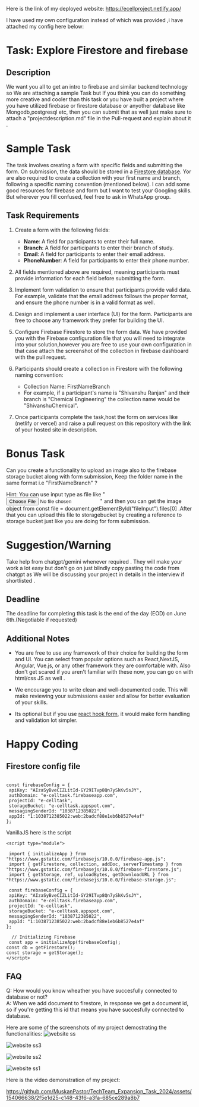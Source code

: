 Here is the link of my deployed website:
https://ecellproject.netlify.app/

I have used my own configuration instead of which was provided ,i have attached my config here below: 

# Task: Explore Firestore and firebase

## Description

We want you all to get an intro to firebase and similar backend technology so We are attaching a sample Task but If you think you can do something more creative and cooler than this task or you have built a project where you have utilized firebase or firestore database or anyother database like Mongodb,postgresql etc, then you can submit that as well just make sure to attach a "projectdescription.md" file in the Pull-request and explain about it .






# Sample Task 

The task involves creating a form with specific fields and submitting the form. On submission, the data should be stored in a [Firestore database](https://firebase.google.com/docs/firestore). Yor are also required to create a collection with your first name and branch, following a specific naming convention (mentioned below). I can add some good resources for firebase and form but I want to test your Googling skills. But wherever you fill confused, feel free to ask in WhatsApp group.

## Task Requirements

1. Create a form with the following fields:
   - **Name**: A field for participants to enter their full name.
   - **Branch**: A field for participants to enter their branch of study.
   - **Email**: A field for participants to enter their email address.
   - **PhoneNumber**: A field for participants to enter their phone number.

2. All fields mentioned above are required, meaning participants must provide information for each field before submitting the form.

3. Implement form validation to ensure that participants provide valid data. For example, validate that the email address follows the proper format, and ensure the phone number is in a valid format as well.

4. Design and implement a user interface (UI) for the form. Participants are free to choose any framework they prefer for building the UI.

5. Configure Firebase Firestore to store the form data. We have provided you with the Firebase configuration file that you will need to integrate into your solution,however you are free to use your own configuration in that case attach the screenshot of the collection in firebase dashboard with the pull request.

6. Participants should create a collection in Firestore with the following naming convention:
   - Collection Name: FirstNameBranch
   - For example, if a participant's name is "Shivanshu Ranjan" and their branch is "Chemical Engineering" the collection name would be "ShivanshuChemical".

7. Once participants complete the task,host the form on services like (netlify or vercel) and raise a pull request on this repository with the link of your hosted site in description.


# Bonus Task
Can you create a functionality to upload an image also to the firebase storage bucket along with form submission, Keep the folder name in the same format i.e "FirstNameBranch" ?

Hint: You can use input type as file like   "<input type="file" id="fileInput" />" and then you can get the image object from  const file = document.getElementById("fileInput").files[0] .After that you can upload this file to storagebucket by creating a reference to storage bucket just like you are doing for form submission.

# Suggestion/Warning 
Take help from chatgpt/gemini whenever required . They will make your work a lot easy but don't go on just blindly copy pasting the code from chatgpt as We will be discussing your project in details in the interview if shortlisted .




## Deadline

The deadline for completing this task is the end of the day (EOD) on June 6th.(Negotiable if requested)

## Additional Notes

- You are free to use any framework of their choice for building the form and UI. You can select from popular options such as React,NextJS, Angular, Vue.js, or any other framework they are comfortable with. Also don't get scared if you aren't familiar with these now, you can go on with html/css JS as well .
 
- We encourage you to write clean and well-documented code. This will make reviewing your submissions easier and allow for better evaluation of your skills.
- Its optional but if you use [react hook form](https://www.react-hook-form.com), it would make form handling and validation lot simpler.


# Happy Coding 



## Firestore config file
```

const firebaseConfig = {
 apiKey: "AIzaSyBveCIZLitId-GY29ITvp8Qn7ySkKv5sJY",
 authDomain: "e-celltask.firebaseapp.com",
 projectId: "e-celltask",
 storageBucket: "e-celltask.appspot.com",
 messagingSenderId: "1038712385022",
 appId: "1:1038712385022:web:2badcf88e1eb6b8527e4af"
};
```
VanillaJS here is the script
```
<script type="module">
  
 import { initializeApp } from "https://www.gstatic.com/firebasejs/10.0.0/firebase-app.js";
 import { getFirestore, collection, addDoc, serverTimestamp } from "https://www.gstatic.com/firebasejs/10.0.0/firebase-firestore.js";
 import { getStorage, ref, uploadBytes, getDownloadURL } from "https://www.gstatic.com/firebasejs/10.0.0/firebase-storage.js";
 
 const firebaseConfig = {
 apiKey: "AIzaSyBveCIZLitId-GY29ITvp8Qn7ySkKv5sJY",
 authDomain: "e-celltask.firebaseapp.com",
 projectId: "e-celltask",
 storageBucket: "e-celltask.appspot.com",
 messagingSenderId: "1038712385022",
 appId: "1:1038712385022:web:2badcf88e1eb6b8527e4af"
};

  // Initializing Firebase
 const app = initializeApp(firebaseConfig);
const db = getFirestore();
const storage = getStorage();
</script>
```

## FAQ
Q: How would you know wheather you have succesfully connected to database or not?<br>
A: When we add document to firestore, in response we get a document id, so if you're getting this id that means you have succesfully connected to database.

Here are some of the screenshots of my project demostrating the functionalities:
![website ss](https://github.com/MuskanPastor/TechTeam_Expansion_Task_2024/assets/154066638/f8ea5684-f1c3-4ad9-bbf8-0f5b3cd5989a)

![website ss3](https://github.com/MuskanPastor/TechTeam_Expansion_Task_2024/assets/154066638/2ef3d383-7414-4830-9598-b742888abbd6)

![website ss2](https://github.com/MuskanPastor/TechTeam_Expansion_Task_2024/assets/154066638/e14e7f18-f543-4819-a05f-0d9c8ca8dd27)

![website ss1](https://github.com/MuskanPastor/TechTeam_Expansion_Task_2024/assets/154066638/830385c0-21dd-4de1-aacb-7242f9b7a234)

Here is the video demonstration of my project:

https://github.com/MuskanPastor/TechTeam_Expansion_Task_2024/assets/154066638/2f5e1d25-c148-43f6-a3fa-685ce289a8b7





